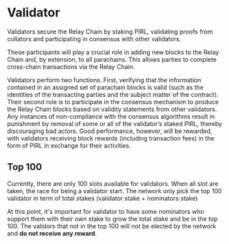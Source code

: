 # Validator




Validators secure the Relay Chain by staking PIRL, validating proofs from collators and participating in consensus with other validators.

These participants will play a crucial role in adding new blocks to the Relay Chain and, by extension, to all parachains. This allows parties to complete cross-chain transactions via the Relay Chain.

Validators perform two functions. First, verifying that the information contained in an assigned set of parachain blocks is valid (such as the identities of the transacting parties and the subject matter of the contract). Their second role is to participate in the consensus mechanism to produce the Relay Chain blocks based on validity statements from other validators. Any instances of non-compliance with the consensus algorithms result in punishment by removal of some or all of the validator’s staked PIRL, thereby discouraging bad actors. Good performance, however, will be rewarded, with validators receiving block rewards (including transaction fees) in the form of PIRL in exchange for their activities.

## Top 100
Currently, there are only 100 slots available for validators. When all slot are taken, the race for being a validator start.
The network only pick the top 100 validator in term of total stakes (validator stake + nominators stake)

At this point, it's important for validator to have some nominators who support them with their own stake to grow the total stake and be in the top 100.
The validors that not in the top 100 will not be elected by the network and **do not receive any reward**. 
